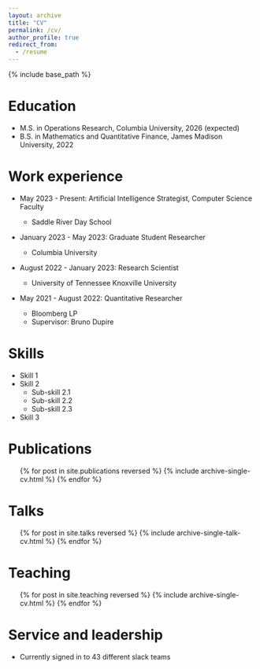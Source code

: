 ```yaml
---
layout: archive
title: "CV"
permalink: /cv/
author_profile: true
redirect_from:
  - /resume
---
```


{% include base_path %}

Education
======
* M.S. in Operations Research, Columbia University, 2026 (expected)
* B.S. in Mathematics and Quantitative Finance, James Madison University, 2022

Work experience
======
* May 2023 - Present: Artificial Intelligence Strategist, Computer Science Faculty
  * Saddle River Day School

* January 2023 - May 2023: Graduate Student Researcher
  * Columbia University

* August 2022 - January 2023: Research Scientist
  * University of Tennessee Knoxville University

* May 2021 - August 2022: Quantitative Researcher
  * Bloomberg LP
  * Supervisor: Bruno Dupire
  
Skills
======
* Skill 1
* Skill 2
  * Sub-skill 2.1
  * Sub-skill 2.2
  * Sub-skill 2.3
* Skill 3

Publications
======
  <ul>{% for post in site.publications reversed %}
    {% include archive-single-cv.html %}
  {% endfor %}</ul>
  
Talks
======
  <ul>{% for post in site.talks reversed %}
    {% include archive-single-talk-cv.html  %}
  {% endfor %}</ul>
  
Teaching
======
  <ul>{% for post in site.teaching reversed %}
    {% include archive-single-cv.html %}
  {% endfor %}</ul>
  
Service and leadership
======
* Currently signed in to 43 different slack teams
